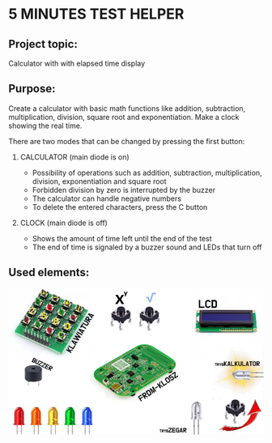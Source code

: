 # 5 MINUTES TEST HELPER
## Project topic:
Calculator with with elapsed time display

## Purpose:
Create a calculator with basic math functions like addition, subtraction, multiplication, division, square root and exponentiation. Make a clock showing the real time.

There are two modes that can be changed by pressing the first button:
1. CALCULATOR (main diode is on)
	* Possibility of operations such as addition, subtraction, multiplication, division, exponentiation and square root
	* Forbidden division by zero is interrupted by the buzzer
	* The calculator can handle negative numbers
	* To delete the entered characters, press the C button

2. CLOCK (main diode is off)
	* Shows the amount of time left until the end of the test
	* The end of time is signaled by a buzzer sound and LEDs that turn off


## Used elements:
![elements](https://github.com/OlaKr/Calculator/blob/test/images/board.jpg)


